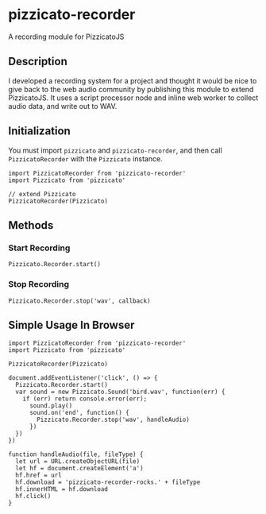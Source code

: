 # pizzicato-recorder
A recording module for PizzicatoJS

## Description

I developed a recording system for a project and thought it would be nice to give back to the web audio community by publishing this module to extend PizzicatoJS. It uses a script processor node and inline web worker to collect audio data, and write out to WAV. 

## Initialization

You must import `pizzicato` and `pizzicato-recorder`, and then call `PizzicatoRecorder` with the `Pizzicato` instance.

```
import PizzicatoRecorder from 'pizzicato-recorder'
import Pizzicato from 'pizzicato'

// extend Pizzicato
PizzicatoRecorder(Pizzicato)
```

## Methods

### Start Recording
`Pizzicato.Recorder.start()`

### Stop Recording
`Pizzicato.Recorder.stop('wav', callback)`

## Simple Usage In Browser
```
import PizzicatoRecorder from 'pizzicato-recorder'
import Pizzicato from 'pizzicato'

PizzicatoRecorder(Pizzicato)

document.addEventListener('click', () => {
  Pizzicato.Recorder.start()
  var sound = new Pizzicato.Sound('bird.wav', function(err) {
    if (err) return console.error(err);
	  sound.play()
	  sound.on('end', function() {
	    Pizzicato.Recorder.stop('wav', handleAudio)
	  })
  })
})

function handleAudio(file, fileType) {
  let url = URL.createObjectURL(file)
  let hf = document.createElement('a')
  hf.href = url
  hf.download = 'pizzicato-recorder-rocks.' + fileType
  hf.innerHTML = hf.download
  hf.click()
}
```